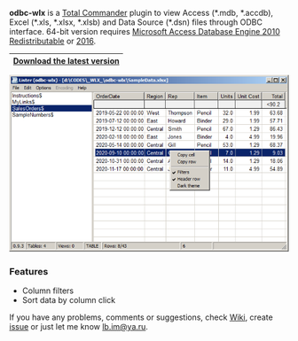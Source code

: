 **odbc-wlx** is a [Total Commander](https://www.ghisler.com/) plugin to view Access (\*.mdb, \*.accdb), Excel (\*.xls, \*.xlsx, \*.xlsb) and Data Source (\*.dsn) files through ODBC interface.
64-bit version requires [Microsoft Access Database Engine 2010 Redistributable](https://www.microsoft.com/en-us/download/details.aspx?id=13255) or [2016](https://www.microsoft.com/en-us/download/details.aspx?id=54920).

|[**Download the latest version**](https://github.com/little-brother/odbc-wlx/releases/latest/download/odbc-wlx.zip)|
|-------------------------------------------------------------------------------------------|

![View](odbc-wlx.png)

### Features
* Column filters
* Sort data by column click

If you have any problems, comments or suggestions, check [Wiki](https://github.com/little-brother/odbc-wlx/wiki), create [issue](https://github.com/little-brother/odbc-wlx/issues) or just let me know <a href="mailto:lb.im@ya.ru?subject=odbc-wlx">lb.im@ya.ru</a>.
